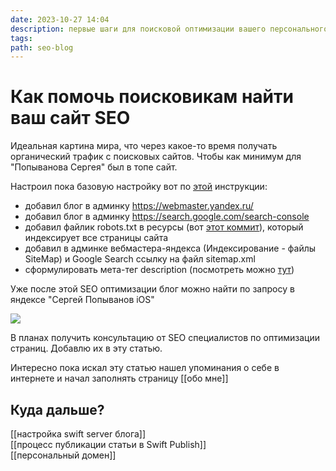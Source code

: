 ```yaml
---
date: 2023-10-27 14:04
description: первые шаги для поисковой оптимизации вашего персонального сайта для основных поисковиков Google, Yandex
tags: 
path: seo-blog
---
```

# Как помочь поисковикам найти ваш сайт SEO

Идеальная картина мира, что через какое-то время получать органический трафик с поисковых сайтов. 
Чтобы как минимум для "Попыванова Сергея" был в топе сайт. 

Настроил пока базовую настройку вот по [этой](https://help.reg.ru/support/hosting/prodvizheniye-sayta/chto-sdelat-chtoby-moy-sayt-videli-poiskovyye-sistemy#:~:text=Как%20сделать%20так%2C%20чтобы%20сайт,Вебмастер%20и%20Google%20Search%20Console.) инструкции:
- добавил блог в админку https://webmaster.yandex.ru/
- добавил блог в админку https://search.google.com/search-console
- добавил файлик robots.txt в ресурсы (вот [этот коммит](https://github.com/flyer2001/myBlog/commit/b66de78378542da5d97b49b8e4746bc6476a8a34)), который индексирует все страницы сайта
- добавил в админке вебмастера-яндекса (Индексирование - файлы SiteMap) и Google Search ссылку на файл sitemap.xml
- сформулировать мета-тег description (посмотреть можно [тут](https://github.com/flyer2001/myBlog/blob/main/Sources/PublishSwift/main.swift#L21))

Уже после этой SEO оптимизации блог можно найти по запросу в яндексе "Сергей Попыванов iOS"

![](https://habrastorage.org/webt/ws/uq/5s/wsuq5stdxovlvj1q8btr1kuiux4.png)

В планах получить консультацию от SEO специалистов по оптимизации страниц. Добавлю их в эту статью. 
 
Интересно пока искал эту статью нашел упоминания о себе в интернете и начал заполнять страницу [[обо мне]]

## Куда дальше?
[[настройка swift server блога]]  
[[процесс публикации статьи в Swift Publish]]  
[[персональный домен]]  